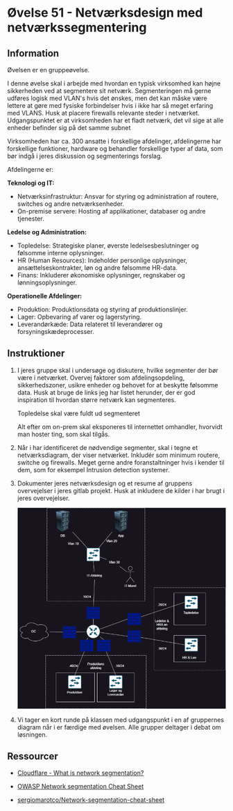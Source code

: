 # Øvelse 51 - Netværksdesign med netværkssegmentering

## Information

Øvelsen er en gruppeøvelse.

I denne øvelse skal i arbejde med hvordan en typisk virksomhed kan højne sikkerheden ved at segmentere sit netværk.
Segmenteringen må gerne udføres logisk med VLAN's hvis det ønskes, men det kan måske være lettere at gøre med fysiske forbindelser hvis i ikke har så meget erfaring med VLANS.
Husk at placere firewalls relevante steder i netværket.
Udgangspunktet er at virksomheden har et fladt netværk, det vil sige at alle enheder befinder sig på det samme subnet

Virksomheden har ca. 300 ansatte i forskellige afdelinger, afdelingerne har forskellige funktioner, hardware og behandler forskellige typer af data, som bør indgå i jeres diskussion og segmenterings forslag.

Afdelingerne er:

**Teknologi og IT:**

- Netværksinfrastruktur: Ansvar for styring og administration af routere, switches og andre netværksenheder.
- On-premise servere: Hosting af applikationer, databaser og andre tjenester.

**Ledelse og Administration:**

- Topledelse: Strategiske planer, øverste ledelsesbeslutninger og følsomme interne oplysninger.
- HR (Human Resources): Indeholder personlige oplysninger, ansættelseskontrakter, løn og andre følsomme HR-data.
- Finans: Inkluderer økonomiske oplysninger, regnskaber og lønningsoplysninger.

**Operationelle Afdelinger:**

- Produktion: Produktionsdata og styring af produktionslinjer.
- Lager: Opbevaring af varer og lagerstyring.
- Leverandørkæde: Data relateret til leverandører og forsyningskædeprocesser.

## Instruktioner

1. I jeres gruppe skal i undersøge og diskutere, hvilke segmenter der bør være i netværket. Overvej faktorer som afdelingsopdeling, sikkerhedszoner, usikre enheder og behovet for at beskytte følsomme data.
Husk at bruge de links jeg har listet herunder, der er god inspiration til hvordan større netværk kan segmenteres.

    Topledelse skal være fuldt ud segmenteret

    Alt efter om on-prem skal eksponeres til internettet omhandler, hvorvidt man hoster ting, som skal tilgås.



2. Når i har identificeret de nødvendige segmenter, skal i tegne et netværksdiagram, der viser netværket. Inkludér som minimum routere, switche og firewalls. Meget gerne andre foranstaltninger hvis i kender til dem, som for eksempel Intrusion detection systemer.

    

3. Dokumenter jeres netværksdesign og et resume af gruppens overvejelser i jeres gitlab projekt. Husk at inkludere de kilder i har brugt i jeres overvejelser.

    ![img](../../../Images/ØvelsesBilleder/Netsec/Øvelse%2051/netvrksdiagram.drawio.png)

4. Vi tager en kort runde på klassen med udgangspunkt i en af gruppernes diagram når i er færdige med øvelsen. Alle grupper deltager i debat om løsningen.




## Ressourcer

- [Cloudflare - What is network segmentation?](https://www.cloudflare.com/learning/access-management/what-is-network-segmentation/)

- [OWASP Network segmentation Cheat Sheet](https://cheatsheetseries.owasp.org/cheatsheets/Network_Segmentation_Cheat_Sheet.html)

- [sergiomarotco/Network-segmentation-cheat-sheet](https://github.com/sergiomarotco/Network-segmentation-cheat-sheet?tab=readme-ov-file)